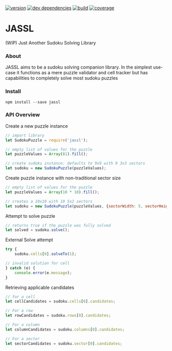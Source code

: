[![version](https://img.shields.io/npm/v/jassl "version")](https://npmjs.com/package/jassl)
[![dev dependencies](https://img.shields.io/david/dev/sreject/jassl "dev dependencies")](https://david-dm.org/SReject/jassl?type=dev)
[![build](https://travis-ci.org/SReject/jassl.svg?branch=master "build status")](https://travis-ci.org/SReject/jassl)
[![coverage](https://coveralls.io/repos/github/SReject/jassl/badge.svg?branch=master "coverage")](https://coveralls.io/github/SReject/jassl?branch=master)

# JASSL
(WIP) Just Another Sudoku Solving Library

### About
JASSL aims to be a sudoku solving companion library. In the simplest use-case it functions as a mere puzzle validator and cell tracker but has capabilities to completely solve most sudoku puzzles

### Install

```
npm install --save jassl
```


### API Overview

Create a new puzzle instance
```js
// import library
let SudokuPuzzle = require('jassl');

// empty list of values for the puzzle
let puzzleValues = Array(81).fill();

// create sudoku instance: defaults to 9x9 with 9 3x3 sectors
let sudoku = new SudokuPuzzle(puzzleValues);
```

Create puzzle instance with non-traditional sector size
```js
// empty list of values for the puzzle
let puzzleValues = Array(10 * 10).fill();

// creates a 10x10 with 10 5x2 sectors
let sudoku = new SudokuPuzzle(puzzleValues, {sectorWidth: 5, sectorHeight: 2});
```

Attempt to solve puzzle
```js
// returns true if the puzzle was fully solved
let solved = sudoku.solve();
```

External Solve attempt
```js
try {
    sudoku.cells[0].solveTo(1);

// invalid solution for cell
} catch (e) {
    console.error(e.message);
}
```

Retrieving applicable candidates
```js
// for a cell
let cellCandidates = sudoku.cells[0].candidates;

// For a row
let rowCandidates = sudoku.rows[0].candidates;

// For a column
let columnCandidates = sudoku.columns[0].candidates;

// For a sector
let sectorCandidates = sudoku.sector[0].candidates;
```